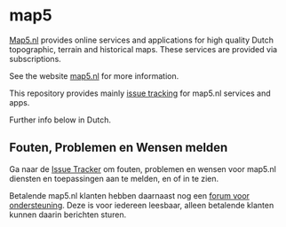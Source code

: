 # map5

[Map5.nl](https://map5.nl) provides online services and applications
for high quality Dutch topographic, terrain and historical maps.
These services are provided via subscriptions.

See the website [map5.nl](https://map5.nl) for more information.

This repository provides mainly [issue tracking](https://github.com/map5nl/map5/issues)
for map5.nl services and apps.

Further info below in Dutch.

## Fouten, Problemen en Wensen melden

Ga naar de [Issue Tracker](https://github.com/map5nl/map5/issues) om fouten, problemen
en wensen voor map5.nl diensten en toepassingen aan te melden, en of in te zien.

Betalende map5.nl klanten hebben daarnaast 
nog een [forum voor ondersteuning](https://groups.google.com/forum/#!forum/map5nl).
Deze is voor iedereen leesbaar, alleen betalende klanten kunnen daarin
berichten sturen.
